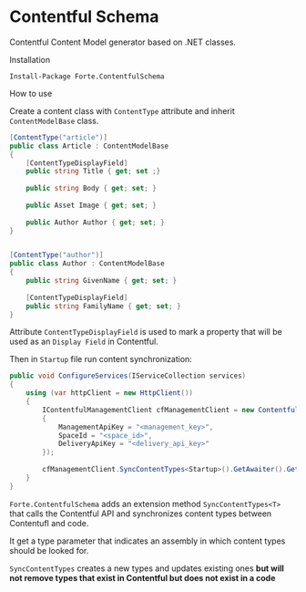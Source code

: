 # Contentful Schema

Contentful Content Model generator based on .NET classes.

Installation
```
Install-Package Forte.ContentfulSchema

```

How to use

Create a content class with `ContentType` attribute and inherit `ContentModelBase` class.

```c#
[ContentType("article")]
public class Article : ContentModelBase
{
    [ContentTypeDisplayField]
    public string Title { get; set ;}
    
    public string Body { get; set; }
    
    public Asset Image { get; set; }
    
    public Author Author { get; set; }
} 


[ContentType("author")]
public class Author : ContentModelBase
{    
    public string GivenName { get; set; }
    
    [ContentTypeDisplayField]    
    public string FamilyName { get; set; }
} 
```

Attribute `ContentTypeDisplayField` is used to mark a property that will be used as an `Display Field` in Contentful.

Then in `Startup` file run content synchronization:

```c#
public void ConfigureServices(IServiceCollection services)
{
    using (var httpClient = new HttpClient())
    {
        IContentfulManagementClient cfManagementClient = new ContentfulManagementClient(httpClient, new ContentfulOptions
        {
            ManagementApiKey = "<management_key>",
            SpaceId = "<space_id>",
            DeliveryApiKey = "<delivery_api_key>"
        });
        
        cfManagementClient.SyncContentTypes<Startup>().GetAwaiter().GetResult();
    }
}
```

`Forte.ContentfulSchema` adds an extension method `SyncContentTypes<T>` that calls the Contentful API and synchronizes content types between Contentufl and code.

It get a type parameter that indicates an assembly in which content types should be looked for.

`SyncContentTypes` creates a new types and updates existing ones **but will not remove types that exist in Contentful but does not exist in a code**

